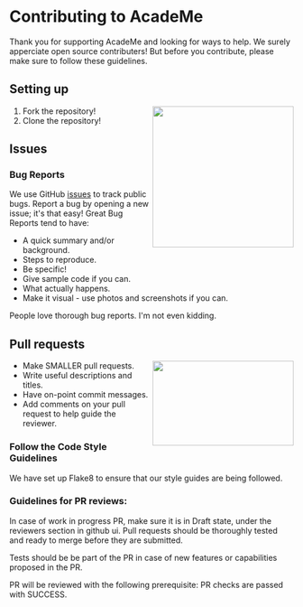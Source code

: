 # Contributing to AcadeMe

Thank you for supporting AcadeMe and looking for ways to help. 
We surely apperciate open source contributers! But before you contribute, please make sure to follow these guidelines.

## Setting up
1. Fork the repository! <img align="right" width="250" src="https://camo.githubusercontent.com/fcf9a4ed664cc63de2fcb14d1135072ba6d4c74a8e9bdb224ad6ab1e72600c3b/68747470733a2f2f6669727374636f6e747269627574696f6e732e6769746875622e696f2f6173736574732f526561646d652f666f726b2e706e67">
2. Clone the repository!

## Issues

### Bug Reports

We use GitHub [issues](https://github.com/redhat-beyond/AcadeMe/issues) to track public bugs. Report a bug by opening a new issue; it's that easy!
Great Bug Reports tend to have:

- A quick summary and/or background.
- Steps to reproduce.
- Be specific!
- Give sample code if you can.
- What actually happens.
- Make it visual - use photos and screenshots if you can.

People love thorough bug reports. I'm not even kidding.


## Pull requests

<img align="right" width="250" height="150" src="https://theindecisiveeejit.files.wordpress.com/2014/12/size-matters.jpg">

- Make SMALLER pull requests. 
- Write useful descriptions and titles.
- Have on-point commit messages.
- Add comments on your pull request to help guide the reviewer.


### Follow the Code Style Guidelines

We have set up Flake8 to ensure that our style guides are being followed.

### Guidelines for PR reviews:

In case of work in progress PR, make sure it is in Draft state, under the reviewers section in github ui. Pull requests should be thoroughly tested and ready to merge before they are submitted.

Tests should be be part of the PR in case of new features or capabilities proposed in the PR.

PR will be reviewed with the following prerequisite:
PR checks are passed with SUCCESS.
